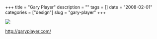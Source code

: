 +++
title = "Gary Player"
description = ""
tags = []
date = "2008-02-01"
categories = ["design"]
slug = "gary-player"
+++


 

  <div id="screens-thumbs" class="clearfix">
    <div class="txt-center" id="design-submission"><a href="http://garyplayer.com/"><img id='bluga-thumbnail-1009' class='bluga-thumbnail large' src='/media/bluga/
wt47f281b419dcc_0.jpg'/></a></div>  
  </div>   
<p><a href="http://garyplayer.com/">http://garyplayer.com/</a></p>




